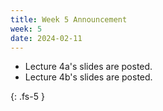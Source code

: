 ```yaml
---
title: Week 5 Announcement
week: 5
date: 2024-02-11
---
```


* Lecture 4a's slides are posted.
* Lecture 4b's slides are posted.

{: .fs-5 }
